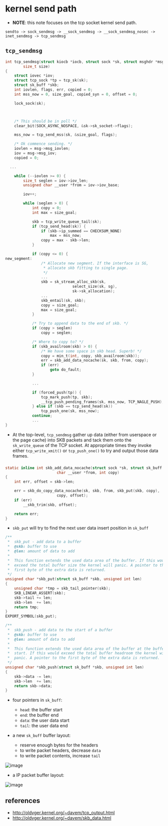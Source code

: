 # kernel send path
* **NOTE**: this note focuses on the tcp socket kernel send path.
```
sendto -> sock_sendmsg -> __sock_sendmsg -> __sock_sendmsg_nosec -> inet_sendmsg -> tcp_sendmsg
```

## `tcp_sendmsg`

```c
int tcp_sendmsg(struct kiocb *iocb, struct sock *sk, struct msghdr *msg,
		size_t size)
{
	struct iovec *iov;
	struct tcp_sock *tp = tcp_sk(sk);
	struct sk_buff *skb;
	int iovlen, flags, err, copied = 0;
	int mss_now = 0, size_goal, copied_syn = 0, offset = 0;

	lock_sock(sk);



	/* This should be in poll */
	clear_bit(SOCK_ASYNC_NOSPACE, &sk->sk_socket->flags);

	mss_now = tcp_send_mss(sk, &size_goal, flags);

	/* Ok commence sending. */
	iovlen = msg->msg_iovlen;
	iov = msg->msg_iov;
	copied = 0;

  ...

	while (--iovlen >= 0) {
		size_t seglen = iov->iov_len;
		unsigned char __user *from = iov->iov_base;

		iov++;

		while (seglen > 0) {
			int copy = 0;
			int max = size_goal;

			skb = tcp_write_queue_tail(sk);                            // check if last skb in the write queue has room to write
			if (tcp_send_head(sk)) {
				if (skb->ip_summed == CHECKSUM_NONE)
					max = mss_now;
				copy = max - skb->len;
			}

			if (copy <= 0) {                                            // write queue last skb doesn't have room to write, allocate new skb
new_segment:
				/* Allocate new segment. If the interface is SG,
				 * allocate skb fitting to single page.
				 */
                ...
				skb = sk_stream_alloc_skb(sk,
							  select_size(sk, sg),
							  sk->sk_allocation);
                ...
				skb_entail(sk, skb);                                    // append the new allocated skb to the write queue
				copy = size_goal;
				max = size_goal;
			}

			/* Try to append data to the end of skb. */
			if (copy > seglen)
				copy = seglen;

			/* Where to copy to? */
			if (skb_availroom(skb) > 0) {
				/* We have some space in skb head. Superb! */
				copy = min_t(int, copy, skb_availroom(skb));
				err = skb_add_data_nocache(sk, skb, from, copy);
				if (err)
					goto do_fault;
			}

            ...

			if (forced_push(tp)) {
				tcp_mark_push(tp, skb);
				__tcp_push_pending_frames(sk, mss_now, TCP_NAGLE_PUSH);
			} else if (skb == tcp_send_head(sk))
				tcp_push_one(sk, mss_now);
			continue;
			...
}
```

* At the top-level, `tcp_sendmsg` gather up data (either from userspace or the page cache) into SKB packets and tack them onto the `sk_write_queue` of the TCP socket. At appropriate times they invoke either `tcp_write_xmit()` or `tcp_push_one()` to try and output those data frames.

###

```c
static inline int skb_add_data_nocache(struct sock *sk, struct sk_buff *skb,
				       char __user *from, int copy)
{
	int err, offset = skb->len;

	err = skb_do_copy_data_nocache(sk, skb, from, skb_put(skb, copy),
				       copy, offset);
	if (err)
		__skb_trim(skb, offset);

	return err;
}
```
* `skb_put` will try to find the next user data insert position in `sk_buff`

```c
/**
 *	skb_put - add data to a buffer
 *	@skb: buffer to use
 *	@len: amount of data to add
 *
 *	This function extends the used data area of the buffer. If this would
 *	exceed the total buffer size the kernel will panic. A pointer to the
 *	first byte of the extra data is returned.
 */
unsigned char *skb_put(struct sk_buff *skb, unsigned int len)
{
	unsigned char *tmp = skb_tail_pointer(skb);
	SKB_LINEAR_ASSERT(skb);
	skb->tail += len;
	skb->len  += len;
	return tmp;
}
EXPORT_SYMBOL(skb_put);

/**
 *	skb_push - add data to the start of a buffer
 *	@skb: buffer to use
 *	@len: amount of data to add
 *
 *	This function extends the used data area of the buffer at the buffer
 *	start. If this would exceed the total buffer headroom the kernel will
 *	panic. A pointer to the first byte of the extra data is returned.
 */
unsigned char *skb_push(struct sk_buff *skb, unsigned int len)
{
	skb->data -= len;
	skb->len  += len;
	return skb->data;
}
```

* four pointers in `sk_buff`:
	* `head`: the buffer start
 	* `end`: the buffer end
	* `data`: the user data start
 	* `tail`: the user data end

* a new `sk_buff` buffer layout:
	* reserve enough bytes for the headers
 	* to write packet headers, decrease `data`
	* to write packet contents, increase `tail`
 
![image](https://github.com/user-attachments/assets/9b7bda4b-6540-4729-9e9a-37145d431d15)

* a IP packet buffer layout:

![image](https://github.com/user-attachments/assets/18a16e61-347f-406d-94a2-a660acd8e3c8)


## references
* http://oldvger.kernel.org/~davem/tcp_output.html
* http://oldvger.kernel.org/~davem/skb_data.html
